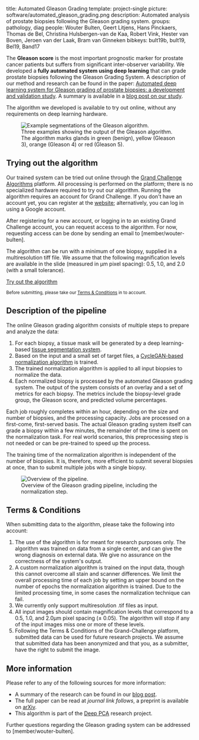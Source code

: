 title: Automated Gleason Grading
template: project-single
picture: software/automated_gleason_grading.png
description: Automated analysis of prostate biopsies following the Gleason grading system.
groups: pathology, diag
people: Wouter Bulten, Geert Litjens, Hans Pinckaers, Thomas de Bel, Christina Hulsbergen-van de Kaa, Robert Vink, Hester van Boven, Jeroen van der Laak, Bram van Ginneken
bibkeys: bult19b, bult19, Bel19, Band17

The **Gleason score** is the most important prognostic marker for prostate cancer patients but suffers from significant inter-observer variability. We developed a **fully automated system using deep learning** that can grade prostate biopsies following the Gleason Grading System. A description of our method and research can be found in the paper: [Automated deep learning system for Gleason grading of prostate biopsies: a development and validation study](https://arxiv.org/abs/1907.07980). A summary is available in a [blog post on our study](https://www.wouterbulten.nl/blog/tech/automated-gleason-grading-deep-learning/).

The algorithm we developed is available to try out online, without any requirements on deep learning hardware.

<figure class="figure my-4">
  <img data-src="/images/software/gleason_segmentation_overlays_small.png" class="figure-img img-fluid lazyload" alt="Example segmentations of the Gleason algorithm.">
  <figcaption class="figure-caption">Three examples showing the output of the Gleason algorithm. The algorithm marks glands in green (benign), yellow (Gleason 3), orange (Gleason 4) or red (Gleason 5).</figcaption>
</figure>

## Trying out the algorithm

Our trained system can be tried out online through the [Grand Challenge Algorithms](https://grand-challenge.org/algorithms/) platform. All processing is performed on the platform; there is no specialized hardware required to try out our algorithm. Running the algorithm requires an account for Grand Challenge. If you don't have an account yet, you can register at the [website](https://grand-challenge.org/accounts/signin/); alternatively, you can log in using a Google account.

After registering for a new account, or logging in to an existing Grand Challenge account, you can request access to the algorithm. For now, requesting access can be done by sending an email to [member/wouter-bulten].

The algorithm can be run with a minimum of one biopsy, supplied in a multiresolution tiff file. We assume that the following magnification levels are available in the slide (measured in &mu;m pixel spacing): 0.5, 1.0, and 2.0 (with a small tolerance).

<a href="https://grand-challenge.org/algorithms/gleason-grading-of-prostate-biopsies/" class="btn btn-primary btn-lg my-3">Try out the algorithm</a>

<small class="text-muted">Before submitting, please take our <a href="#terms">Terms & Conditions</a> in to account.</small>

## Description of the pipeline

The online Gleason grading algorithm consists of multiple steps to prepare and analyze the data:

1. For each biopsy, a tissue mask will be generated by a deep learning-based [tissue segmentation system](/publications/band17/).
2. Based on the input and a small set of target files, a [CycleGAN-based normalization algorithm](/publications/bel19/) is trained.
2. The trained normalization algorithm is applied to all input biopsies to normalize the data.
3. Each normalized biopsy is processed by the automated Gleason grading system. The output of the system consists of an overlay and a set of metrics for each biopsy. The metrics include the biopsy-level grade group, the Gleason score, and predicted volume percentages.

Each job roughly completes within an hour, depending on the size and number of biopsies, and the processing capacity. Jobs are processed on a first-come, first-served basis. The actual Gleason grading system itself can grade a biopsy within a few minutes, the remainder of the time is spent on the normalization task. For real world scenarios, this preprocessing step is not needed or can be pre-trained to speed up the process.

The training time of the normalization algorithm is independent of the number of biopsies. It is, therefore, more efficient to submit several biopsies at once, than to submit multiple jobs with a single biopsy.

<figure class="figure my-4">
  <img data-src="/images/software/gleason_algorithm_overview.png" class="figure-img img-fluid lazyload rounded" alt="Overview of the pipeline.">
  <figcaption class="figure-caption">Overview of the Gleason grading pipeline, including the normalization step.</figcaption>
</figure>

<a name="terms"></a>
## Terms & Conditions

When submitting data to the algorithm, please take the following into account:

1. The use of the algorithm is for meant for research purposes only. The algorithm was trained on data from a single center, and can give the wrong diagnosis on external data. We give no assurance on the correctness of the system's output.
2. A custom normalization algorithm is trained on the input data, though this cannot overcome all stain and scanner differences. We limit the overall processing time of each job by setting an upper bound on the number of epochs the normalization algorithm is trained. Due to the limited processing time, in some cases the normalization technique can fail.
3. We currently only support multiresolution .tif files as input.
4. All input images should contain magnification levels that correspond to a 0.5, 1.0, and 2.0&mu;m pixel spacing (&plusmn; 0.05). The algorithm will stop if any of the input images miss one or more of these levels.
5. Following the Terms & Conditions of the Grand-Challenge platform, submitted data can be used for future research projects. We assume that submitted data has been anonymized and that you, as a submitter, have the right to submit the image.

## More information

Please refer to any of the following sources for more information:

- A summary of the research can be found in our [blog post](https://www.wouterbulten.nl/blog/tech/automated-gleason-grading-deep-learning/).
- The full paper can be read at *journal link follows*, a preprint is available on [arXiv](https://arxiv.org/abs/1907.07980/).
- This algorithm is part of the [Deep PCA](/projects/deeppca) research project.

Further questions regarding the Gleason grading system can be addressed to [member/wouter-bulten].
